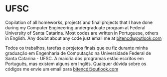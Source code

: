# UFSC


Copilation of all homeworks, projects and final projects that I have done during my Computer Engineering undergraduate program at Federal University of Santa Catarina. Most codes are written in Portuguese, others in English. Any doubt about any code just email me at  bitencd@outlook.com


Todos os trabalhos, tarefas e projetos finais que eu fiz durante minha graduação em Engenharia de Computação na Universidade Federal de Santa Catarina - UFSC. A maioria dos programas estão escritos em Português, mas existem alguns em Inglês. Qualquer dúvida sobre os códigos me envie um email para bitencd@outlook.com

